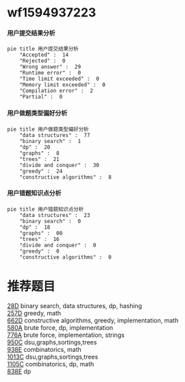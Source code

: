 # wf1594937223

<!-- tabs:start -->



#### **用户提交结果分析**

```mermaid
pie title 用户提交结果分析
    "Accepted" :  14
    "Rejected" :  0
    "Wrong answer" :  29
    "Runtime error" :  0
    "Time limit exceeded" :  0
    "Memory limit exceeded" :  0
    "Compilation error" :  2
    "Partial" :  0
```

#### **用户做题类型偏好分析**

```mermaid
pie title 用户做题类型偏好分析
    "data structures" :  77
    "binary search" :  1
    "dp" :  20
    "graphs" :  8
    "trees" :  21
    "divide and conquer" :  30
    "greedy" :  24
    "constructive algorithms" :  8
```
#### **用户错题知识点分析**

```mermaid
pie title 用户错题知识点分析
    "data structures" :  23
    "binary search" :  0
    "dp" :  18
    "graphs" :  00
    "trees" :  16
    "divide and conquer" :  0
    "greedy" :  0
    "constructive algorithms" :  0
```



<!-- tabs:end -->
# 推荐题目
[28D](https://codeforces.com/contest/28/problem/D)		binary search,
                        data structures,
                        dp,
                        hashing		  
[257D](https://codeforces.com/contest/257/problem/D)		greedy,
                        math		  
[662D](https://codeforces.com/contest/662/problem/D)		constructive algorithms,
                        greedy,
                        implementation,
                        math		  
[580A](https://codeforces.com/contest/580/problem/A)		brute force,
                        dp,
                        implementation		  
[776A](https://codeforces.com/contest/776/problem/A)		brute force,
                        implementation,
                        strings		  
[950C](https://codeforces.com/contest/950/problem/C)		dsu,graphs,sortings,trees		  
[938E](https://codeforces.com/contest/938/problem/E)		combinatorics,
                        math		  
[1013C](https://codeforces.com/contest/1013/problem/C)		dsu,graphs,sortings,trees		  
[1105C](https://codeforces.com/contest/1105/problem/C)		combinatorics,
                        dp,
                        math		  
[838E](https://codeforces.com/contest/838/problem/E)		dp		  
